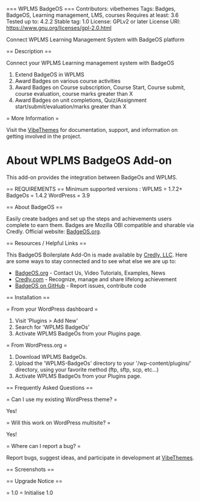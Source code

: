 === WPLMS BadgeOS ===
Contributors: vibethemes
Tags: Badges, BadgeOS, Learning management, LMS, courses
Requires at least: 3.6
Tested up to: 4.2.2
Stable tag: 1.0 
License: GPLv2 or later
License URI: https://www.gnu.org/licenses/gpl-2.0.html

Connect WPLMS Learning Management System with BadgeOS platform

== Description ==

Connect your WPLMS Learning management system with BadgeOS

1. Extend BadgeOS in WPLMS
2. Award Badges on various course activities 
3. Award Badges on Course subscription, Course Start, Course submit, course evaluation, course marks greater than X
4. Award Badges on unit completions, Quiz/Assignment start/submit/evaluation/marks greater than X

= More Information =

Visit the <a href="https://vibethemes.com/">VibeThemes</a> for documentation, support, and information on getting involved in the project.


About WPLMS BadgeOS Add-on
============
This add-on provides the integration between BadgeOs and WPLMS.

== REQUIREMENTS ==
Minimum supported versions :
WPLMS = 1.7.2+
BadgeOs = 1.4.2
WordPress = 3.9

== About BadgeOS ==

Easily create badges and set up the steps and achievements users complete to earn them. Badges are Mozilla OBI compatible and sharable via Credly. Official website: [BadgeOS.org](http://badgeos.org).

== Resources / Helpful Links ==

This BadgeOS Boilerplate Add-On is made available by [Credly, LLC](https://credly.com/ "Credly web site"). Here are some ways to stay connected and to see what else we are up to:

* [BadgeOS.org](http://badgeos.org/ "BadgeOS web site") - Contact Us, Video Tutorials, Examples, News
* [Credly.com](https://credly.com/ "Credly web site") - Recognize, manage and share lifelong achievement
* [BadgeOS on GitHub](https://github.com/opencredit/badgeos "BadgeOS on GitHub") - Report issues, contribute code


== Installation ==

= From your WordPress dashboard =

1. Visit 'Plugins > Add New'
2. Search for 'WPLMS BadgeOs'
3. Activate WPLMS BadgeOs from your Plugins page. 

= From WordPress.org =

1. Download WPLMS BadgeOs.
2. Upload the 'WPLMS-BadgeOs' directory to your '/wp-content/plugins/' directory, using your favorite method (ftp, sftp, scp, etc...)
3. Activate WPLMS BadgeOs from your Plugins page.


== Frequently Asked Questions ==

= Can I use my existing WordPress theme? =

Yes! 

= Will this work on WordPress multisite? =

Yes! 


= Where can I report a bug? =

Report bugs, suggest ideas, and participate in development at <a href="https://vibethemes.com/">VibeThemes</a>.


== Screenshots ==



== Upgrade Notice ==

= 1.0 =
Initialise 1.0



